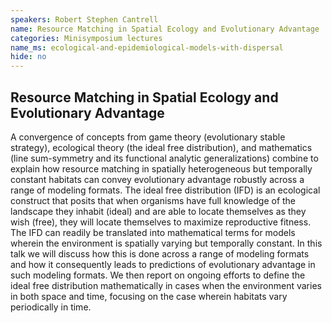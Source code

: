 ```yaml
---
speakers: Robert Stephen Cantrell
name: Resource Matching in Spatial Ecology and Evolutionary Advantage
categories: Minisymposium lectures
name_ms: ecological-and-epidemiological-models-with-dispersal
hide: no
---
```


## Resource Matching in Spatial Ecology and Evolutionary Advantage

A convergence of concepts from game theory (evolutionary stable strategy), ecological theory (the ideal free distribution), and mathematics (line sum-symmetry and its functional analytic generalizations) combine to explain how resource matching in spatially heterogeneous but temporally constant habitats can convey evolutionary advantage robustly across a range of modeling formats. The ideal free distribution (IFD) is an ecological construct that posits that when organisms have full knowledge of the landscape they inhabit (ideal) and are able to locate themselves as they wish (free), they will locate themselves to maximize reproductive fitness. The IFD can readily be translated into mathematical terms for models wherein the environment is spatially varying but temporally constant. In this talk we will discuss how this is done across a range of modeling formats and how it consequently leads to predictions of evolutionary advantage in such modeling formats. We then report on ongoing efforts to define the ideal free distribution mathematically in cases when the environment varies in both space and time, focusing on the case wherein habitats vary periodically in time.


